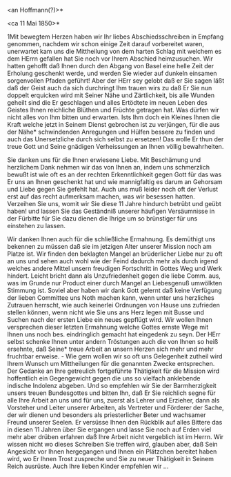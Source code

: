 <an Hoffmann(?)>*

 <ca 11 Mai 1850>*

1Mit bewegtem Herzen haben wir Ihr liebes Abschiedsschreiben in Empfang genommen, nachdem wir schon einige Zeit darauf vorbereitet waren, unerwartet kam uns die Mittheilung von dem harten Schlag mit welchem es dem HErrn gefallen hat Sie noch vor Ihrem Abschied heimzusuchen. Wir hatten gehofft daß Ihnen durch den Abgang von Basel eine helle Zeit der Erholung geschenkt werde, und werden Sie wieder auf dunkeln einsamen sorgenvollen Pfaden geführt! Aber der HErr sey gelobt daß er Sie sagen läßt daß der Geist auch da sich durchringt Ihm trauen wirs zu daß Er Sie nun doppelt erquicken wird mit Seiner Nähe und Zärtlichkeit, bis alle Wunden geheilt sind die Er geschlagen und alles Ertödtete im neuen Leben des Geistes Ihnen reichliche Blüthen und Früchte getragen hat. Was dürfen wir nicht alles von Ihm bitten und erwarten. Ists Ihm doch ein Kleines Ihnen die Kraft welche jetzt in Seinem Dienst gebrochen ist zu verjüngen, für die aus der Nähe* schwindenden Anregungen und Hülfen <neue> bessere zu finden und auch das Unersetzliche durch sich selbst zu ersetzen! Das wolle Er thun der treue Gott und Seine gnädigen Verheissungen an Ihnen völlig bewahrheiten.

Sie danken uns für die Ihnen erwiesene Liebe. Mit Beschämung und herzlichem Dank nehmen wir das von Ihnen an, indem uns schmerzlich bewußt ist wie oft es an der rechten Erkenntlichkeit gegen Gott für das was Er uns an Ihnen geschenkt hat und wie mannigfaltig es darum an Gehorsam und Liebe gegen Sie gefehlt hat. Auch uns muß leider noch oft der Verlust erst auf das recht aufmerksam machen, was wir besessen hatten. Verzeihen Sie uns, womit wir Sie diese 11 Jahre hindurch betrübt und geübt haben! und lassen Sie das Geständniß unserer häufigen Versäumnisse in der Fürbitte für Sie dazu dienen die Ihrige um so brünstiger für uns einstehen zu lassen.

Wir danken Ihnen auch für die schließliche Ermahnung. Es demüthigt uns bekennen zu müssen daß sie im jetzigen Alter unserer Mission noch am Platze ist. Wir finden den beklagten Mangel an brüderlicher Liebe nur zu oft an uns und sehen auch wohl wie der Feind dadurch mehr als durch irgend welches andere Mittel unsern freudigen Fortschritt in Gottes Weg und Werk hindert. Leicht bricht dann als Unzufriedenheit gegen die liebe Comm. aus, was im Grunde nur Product einer durch Mangel an Liebesgenuß umwölkten Stimmung ist. Soviel aber haben wir dank Gott gelernt daß keine Verfügung der lieben Committee uns Noth machen kann, wenn unter uns herzliches Zutrauen herrscht, wie auch keinerlei Ordnungen von Hause uns zufrieden stellen können, wenn nicht wie Sie uns ans Herz legen mit Busse und Suchen nach der ersten Liebe ein neues gepflügt wird. Wir wollen Ihnen versprechen dieser letzten Ermahnung welche Gottes ernste Wege mit Ihnen uns noch bes. eindringlich gemacht hat eingedenk zu seyn. Der HErr selbst schenke Ihnen unter andern Tröstungen auch die von Ihnen so heiß ersehnte, daß Seine* treue Arbeit an unsern Herzen sich mehr und mehr fruchtbar erweise. - 
Wie gern wollen wir so oft uns Gelegenheit zutheil wird Ihrem Wunsch um Mittheilungen für die genannten Zwecke entsprechen. Der Gedanke an Ihre getreulich fortgeführte Thätigkeit für die Mission wird hoffentlich ein Gegengewicht gegen die uns so vielfach anklebende indische Indolenz abgeben. Und so empfehlen wir Sie der Barmherzigkeit unsers treuen Bundesgottes und bitten Ihn, daß Er Sie reichlich segne für alle Ihre Arbeit an uns und für uns, zuerst als Lehrer und Erzieher, dann als Vorsteher und Leiter unserer Arbeiten, als Vertreter und Förderer der Sache, der wir dienen und besonders als priesterlicher Beter und wachsamer Freund unserer Seelen. Er versüsse Ihnen den Rückblik auf alles Bittere das in diesen 11 Jahren über Sie ergangen und lasse Sie noch auf Erden viel mehr aber drüben erfahren daß Ihre Arbeit nicht vergeblich ist im Herrn. Wir wissen nicht wo dieses Schreiben Sie treffen wird, glauben aber, daß Sein Angesicht vor Ihnen hergegangen und Ihnen ein Plätzchen bereitet haben wird, wo Er Ihnen Trost zuspreche und Sie zu neuer Thätigkeit in Seinem Reich ausrüste. Auch Ihre lieben Kinder empfehlen wir ...


